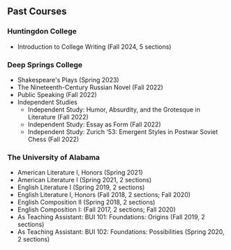 ## Past Courses

### Huntingdon College
* Introduction to College Writing (Fall 2024, 5 sections)
  
### Deep Springs College
* Shakespeare's Plays (Spring 2023)
* The Nineteenth-Century Russian Novel (Fall 2022)
* Public Speaking (Fall 2022)
* Independent Studies
  * Independent Study: Humor, Absurdity, and the Grotesque in Literature (Fall 2022)
  * Independent Study: Essay as Form (Fall 2022)
  * Independent Study: Zurich ‘53: Emergent Styles in Postwar Soviet Chess (Fall 2022)
 
### The University of Alabama
* American Literature I, Honors (Spring 2021)
* American Literature I (Spring 2021, 2 sections)
* English Literature I (Spring 2019, 2 sections)
* English Literature I, Honors (Fall 2018, 2 sections; Fall 2020)
* English Composition II (Spring 2018, 2 sections)
* English Composition I: (Fall 2017, 2 sections; Fall 2020)
* As Teaching Assistant: BUI 101: Foundations: Origins (Fall 2019, 2 sections)
* As Teaching Assistant: BUI 102: Foundations: Possibilities (Spring 2020, 2 sections)
